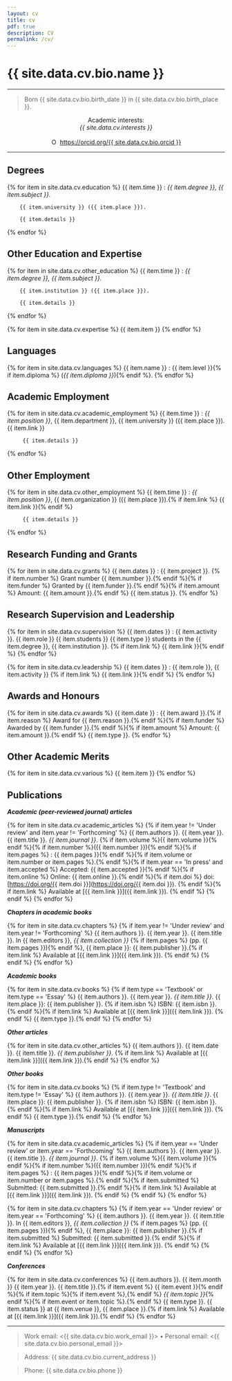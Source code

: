 ```yaml
---
layout: cv
title: cv
pdf: true
description: CV
permalink: /cv/
---
```


<a id="download-bio" title="Download short bio" style="cursor: pointer">{{ site.data.cv.bio.name }}</a>
=========================

----

>  Born {{ site.data.cv.bio.birth_date }} in {{ site.data.cv.bio.birth_place }}.

<div style="margin-bottom: 0 !important;text-align: center">Academic interests:</div>
<div style="margin-top: 0 !important; font-style:italic; text-align: center">{{ site.data.cv.interests }}</div>
<br />
<div itemscope itemtype="https://schema.org/Person" style="text-align:center;"><a itemprop="sameAs" content="https://orcid.org/{{ site.data.cv.bio.orcid }}" href="https://orcid.org/{{ site.data.cv.bio.orcid }}" target="orcid.widget" rel="noopener noreferrer" style="vertical-align:top;"><img src="https://orcid.org/sites/default/files/images/orcid_16x16.png" style="width:1em;margin-right:.5em;" alt="ORCID iD icon">https://orcid.org/{{ site.data.cv.bio.orcid }}</a></div>

----


Degrees
--------------------

{% for item in site.data.cv.education %}
  {{ item.time }} 
  :     *{{ item.degree }}, {{ item.subject }}.*

        {{ item.university }} ({{ item.place }}). 

        {{ item.details }}
{% endfor %}

Other Education and Expertise
--------------------

{% for item in site.data.cv.other_education %}
  {{ item.time }} 
  :     *{{ item.degree }}, {{ item.subject }}.*

        {{ item.institution }} ({{ item.place }}). 

        {{ item.details }}
{% endfor %}

{% for item in site.data.cv.expertise %}
  {{ item.item }} 
{% endfor %}

Languages
------------------------

{% for item in site.data.cv.languages %}
  {{ item.name }} 
  :   {{ item.level }}{% if item.diploma %} (*{{ item.diploma }}*){% endif %}.
{% endfor %}

Academic Employment
----------------------------------

{% for item in site.data.cv.academic_employment %}
  {{ item.time }} 
  :     *{{ item.position }}*,
         {{ item.department }}, {{ item.university }} 
         ({{ item.place }}). {{ item.link }}

         {{ item.details }}
{% endfor %}

Other Employment
----------------------------------

{% for item in site.data.cv.other_employment %}
  {{ item.time }} 
  :     *{{ item.position }}*, {{ item.organization }} 
         ({{ item.place }}).{% if item.link %} {{ item.link }}{% endif %}

         {{ item.details }}
{% endfor %}

Research Funding and Grants
----------------------------------

{% for item in site.data.cv.grants %}
  {{ item.dates }}
  :  {{ item.project }}. {% if item.number %} Grant number {{ item.number }}.{% endif %}{% if item.funder %} Granted by {{ item.funder }}.{% endif %}{% if item.amount %} Amount: {{ item.amount }}.{% endif %} {{ item.status }}.
{% endfor %}

Research Supervision and Leadership
----------------------------------

{% for item in site.data.cv.supervision %}
  {{ item.dates }}
  :  {{ item.activity }}. {{ item.role }} {{ item.students }} {{ item.type }} students in the {{ item.degree }}, {{ item.institution }}. {% if item.link %} {{ item.link }}{% endif %}
{% endfor %}

{% for item in site.data.cv.leadership %}
  {{ item.dates }}
  :  {{ item.role }}, {{ item.activity }} {% if item.link %} {{ item.link }}{% endif %}
{% endfor %}


Awards and Honours
----------------------------------

{% for item in site.data.cv.awards %}
  {{ item.date }}
  :  {{ item.award }}.{% if item.reason %} Award for {{ item.reason }}.{% endif %}{% if item.funder %} Awarded by {{ item.funder }}.{% endif %}{% if item.amount %} Amount: {{ item.amount }}.{% endif %} {{ item.type }}.
{% endfor %}

Other Academic Merits
------------------------

{% for item in site.data.cv.various %}
  {{ item.item }} 
{% endfor %}


<a id="download-publist" title="Download publications" style="cursor: pointer">Publications</a>
------------------------

__*Academic (peer-reviewed journal) articles*__

{% for item in site.data.cv.academic_articles %}
  {% if item.year != 'Under review' and item.year != 'Forthcoming' %}
  {{ item.authors }}. {{ item.year }}. {{ item.title }}. *{{ item.journal }}*. {% if item.volume %}{{ item.volume }}{% endif %}{% if item.number %}({{ item.number }}){% endif %}{% if item.pages %} : {{ item.pages }}{% endif %}{% if item.volume or item.number or item.pages %}.{% endif %}{% if item.year == 'In press' and item.accepted %} Accepted: {{ item.accepted }}{% endif %}{% if item.online %} Online: {{ item.online }}.{% endif %}{% if item.doi %} doi: [https://doi.org/{{ item.doi }}](https://doi.org/{{ item.doi }}). {% endif %}{% if item.link %} Available at [{{ item.link }}]({{ item.link }}). {% endif %}
  {% endif %}
{% endfor %}

__*Chapters in academic books*__

{% for item in site.data.cv.chapters %}
  {% if item.year != 'Under review' and item.year != 'Forthcoming' %}
  {{ item.authors }}. {{ item.year }}. {{ item.title }}. In {{ item.editors }}, *{{ item.collection }}* {% if item.pages %} (pp. {{ item.pages }}){% endif %}, {{ item.place }}: {{ item.publisher }}.{% if item.link %} Available at [{{ item.link }}]({{ item.link }}). {% endif %}
  {% endif %}
{% endfor %}
 
__*Academic books*__

{% for item in site.data.cv.books %}
  {% if item.type == 'Textbook' or item.type == 'Essay' %}
  {{ item.authors }}. {{ item.year }}. *{{ item.title }}*. {{ item.place }}: {{ item.publisher }}. {% if item.isbn %} ISBN: {{ item.isbn }}.{% endif %}{% if item.link %} Available at [{{ item.link }}]({{ item.link }}). {% endif %}
  {{ item.type }}.{% endif %}
{% endfor %}

__*Other articles*__

{% for item in site.data.cv.other_articles %}
  {{ item.authors }}. {{ item.date }}. {{ item.title }}. *{{ item.publisher }}*. {% if item.link %} Available at [{{ item.link }}]({{ item.link }}).{% endif %}
{% endfor %}

__*Other books*__

{% for item in site.data.cv.books %}
  {% if item.type != 'Textbook' and item.type != 'Essay' %}
  {{ item.authors }}. {{ item.year }}. *{{ item.title }}*. {{ item.place }}: {{ item.publisher }}. {% if item.isbn %} ISBN: {{ item.isbn }}.{% endif %}{% if item.link %} Available at [{{ item.link }}]({{ item.link }}). {% endif %}
  {{ item.type }}.{% endif %}
{% endfor %}

__*Manuscripts*__

{% for item in site.data.cv.academic_articles %}
  {% if item.year == 'Under review' or item.year == 'Forthcoming' %}
  {{ item.authors }}. {{ item.year }}. {{ item.title }}. *{{ item.journal }}*. {% if item.volume %}{{ item.volume }}{% endif %}{% if item.number %}({{ item.number }}){% endif %}{% if item.pages %} : {{ item.pages }}{% endif %}{% if item.volume or item.number or item.pages %}.{% endif %}{% if item.submitted %} Submitted: {{ item.submitted }}.{% endif %}{% if item.link %} Available at [{{ item.link }}]({{ item.link }}). {% endif %}
  {% endif %}
{% endfor %}

{% for item in site.data.cv.chapters %}
  {% if item.year == 'Under review' or item.year == 'Forthcoming' %}
  {{ item.authors }}. {{ item.year }}. {{ item.title }}. In {{ item.editors }}, *{{ item.collection }}* {% if item.pages %} (pp. {{ item.pages }}){% endif %}, {{ item.place }}: {{ item.publisher }}.{% if item.submitted %} Submitted: {{ item.submitted }}.{% endif %}{% if item.link %} Available at [{{ item.link }}]({{ item.link }}). {% endif %}
  {% endif %}
{% endfor %}


__*Conferences*__

{% for item in site.data.cv.conferences %}
  {{ item.authors }}. {{ item.month }} {{ item.year }}. {{ item.title }}.{% if item.event %} {{ item.event }}{% endif %}{% if item.topic %}{% if item.event %},{% endif %} *{{ item.topic }}*{% endif %}{% if item.event or item.topic %}.{% endif %} {{ item.type }}. {{ item.status }} at {{ item.venue }}, {{ item.place }}.{% if item.link %} Available at [{{ item.link }}]({{ item.link }}).{% endif %}
{% endfor %}

----

> Work email: <{{ site.data.cv.bio.work_email }}> • Personal email: <{{ site.data.cv.bio.personal_email }}> 

> Address: {{ site.data.cv.bio.current_address }}

> Phone: {{ site.data.cv.bio.phone }}

<a id="download-without-publist" title="Download without publications" style="visibility:hidden; cursor: pointer">Download without publications</a>
